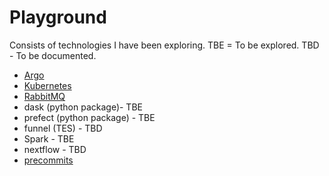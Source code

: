 # Playground

Consists of technologies I have been exploring.  TBE = To be explored.  TBD - To be documented.

- [Argo](https://thomasyu888.github.io/playground/argo/)
- [Kubernetes](https://thomasyu888.github.io/playground/kubernetes/)
- [RabbitMQ](https://thomasyu888.github.io/playground/rabbitmq/)
- dask (python package)- TBE
- prefect (python package) - TBE
- funnel (TES) - TBD
- Spark - TBE
- nextflow - TBD
- [precommits](https://thomasyu888.github.io/playground/precommits/)